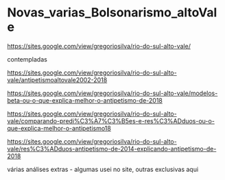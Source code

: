 # Novas_varias_Bolsonarismo_altoVale
https://sites.google.com/view/gregoriosilva/rio-do-sul-alto-vale/


contempladas

https://sites.google.com/view/gregoriosilva/rio-do-sul-alto-vale/antipetismoaltovale2002-2018

https://sites.google.com/view/gregoriosilva/rio-do-sul-alto-vale/modelos-beta-ou-o-que-explica-melhor-o-antipetismo-de-2018

https://sites.google.com/view/gregoriosilva/rio-do-sul-alto-vale/comparando-predi%C3%A7%C3%B5es-e-res%C3%ADduos-ou-o-que-explica-melhor-o-antipetismo18

https://sites.google.com/view/gregoriosilva/rio-do-sul-alto-vale/res%C3%ADduos-antipetismo-de-2014-explicando-antipetismo-de-2018

várias análises extras - algumas usei no site, outras exclusivas aqui
